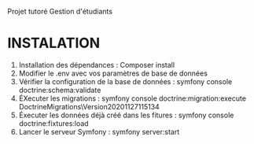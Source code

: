 Projet tutoré Gestion d'étudiants

INSTALATION
=====================

1. Installation des dépendances : Composer install
2. Modifier le .env avec vos paramètres de base de données
3. Vérifier la configuration de la base de données : symfony console doctrine:schema:validate
4. ÉXecuter les migrations : symfony console doctrine:migration:execute DoctrineMigrations\Version20201127115134 
5. Éxecuter les données déjà créé dans les fitures : symfony console doctrine:fixtures:load
6. Lancer le serveur Symfony : symfony server:start